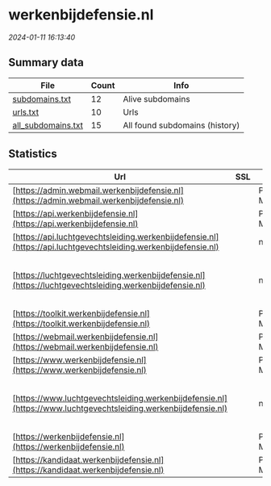 # werkenbijdefensie.nl
*2024-01-11 16:13:40*
## Summary data
| File       | Count | Info |
|------------|-------|------|
|[subdomains.txt](/data/werkenbijdefensie.nl/subdomains.txt)|12|Alive subdomains|
|[urls.txt](/data/werkenbijdefensie.nl/urls.txt)|10|Urls|
|[all_subdomains.txt](/data/werkenbijdefensie.nl/all_subdomains.txt)|15|All found subdomains (history)|
## Statistics
| Url | SSL | Server | Cookie | HSTS | CSP | XFO | XXP | RP | Tech |Title |
|------------|-------|------|------|------|------|------|------|------|------|------|
|[https://admin.webmail.werkenbijdefensie.nl](https://admin.webmail.werkenbijdefensie.nl)| |Ponos Maximum| | |:warning: | :white_check_mark: | :white_check_mark: | :white_check_mark: |||
|[https://api.werkenbijdefensie.nl](https://api.werkenbijdefensie.nl)| |Ponos Maximum| | | | :white_check_mark: | :white_check_mark: | :white_check_mark: ||404 Not Found|
|[https://api.luchtgevechtsleiding.werkenbijdefensie.nl](https://api.luchtgevechtsleiding.werkenbijdefensie.nl)| |nginx| |:white_check_mark: | | | | :white_check_mark: |HSTS Nginx||
|[https://luchtgevechtsleiding.werkenbijdefensie.nl](https://luchtgevechtsleiding.werkenbijdefensie.nl)| |nginx| |:white_check_mark: | | :white_check_mark: | :white_check_mark: | :white_check_mark: |Google Tag Manager HSTS Nginx|LGL Serious Game...|
|[https://toolkit.werkenbijdefensie.nl](https://toolkit.werkenbijdefensie.nl)| |Ponos Maximum|:white_check_mark: |:white_check_mark: |:warning: | :white_check_mark: | :white_check_mark: | :white_check_mark: |HSTS|Redirecting to p...|
|[https://webmail.werkenbijdefensie.nl](https://webmail.werkenbijdefensie.nl)| |Ponos Maximum| | |:warning: | :white_check_mark: | :white_check_mark: | :white_check_mark: |||
|[https://www.werkenbijdefensie.nl](https://www.werkenbijdefensie.nl)| |Ponos Maximum| |:white_check_mark: |:warning: | :white_check_mark: | :white_check_mark: | :white_check_mark: |HSTS||
|[https://www.luchtgevechtsleiding.werkenbijdefensie.nl](https://www.luchtgevechtsleiding.werkenbijdefensie.nl)| |nginx| |:white_check_mark: | | :white_check_mark: | :white_check_mark: | :white_check_mark: |Google Tag Manager HSTS Nginx|LGL Serious Game...|
|[https://werkenbijdefensie.nl](https://werkenbijdefensie.nl)| |Ponos Maximum| |:white_check_mark: |:warning: | :white_check_mark: | :white_check_mark: | :white_check_mark: |HSTS|Werken bij Defen...|
|[https://kandidaat.werkenbijdefensie.nl](https://kandidaat.werkenbijdefensie.nl)| |Ponos Maximum| |:white_check_mark: |:warning: | :white_check_mark: | :white_check_mark: | :white_check_mark: |HSTS||